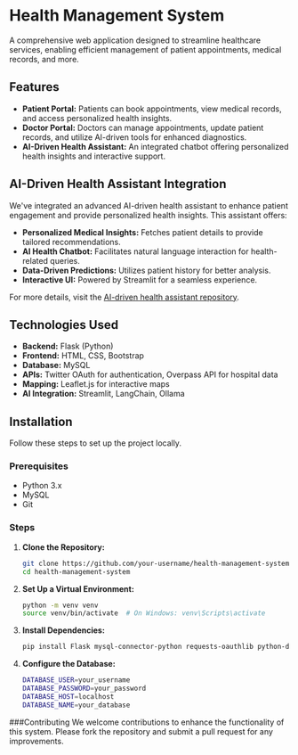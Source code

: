 # Health Management System

A comprehensive web application designed to streamline healthcare services, enabling efficient management of patient appointments, medical records, and more.

## Features

- **Patient Portal:** Patients can book appointments, view medical records, and access personalized health insights.
- **Doctor Portal:** Doctors can manage appointments, update patient records, and utilize AI-driven tools for enhanced diagnostics.
- **AI-Driven Health Assistant:** An integrated chatbot offering personalized health insights and interactive support.

## AI-Driven Health Assistant Integration

We've integrated an advanced AI-driven health assistant to enhance patient engagement and provide personalized health insights. This assistant offers:

- **Personalized Medical Insights:** Fetches patient details to provide tailored recommendations.
- **AI Health Chatbot:** Facilitates natural language interaction for health-related queries.
- **Data-Driven Predictions:** Utilizes patient history for better analysis.
- **Interactive UI:** Powered by Streamlit for a seamless experience.

For more details, visit the [AI-driven health assistant repository](https://github.com/TechieSoham/AI-driven-health-assistant).

## Technologies Used

- **Backend:** Flask (Python)
- **Frontend:** HTML, CSS, Bootstrap
- **Database:** MySQL
- **APIs:** Twitter OAuth for authentication, Overpass API for hospital data
- **Mapping:** Leaflet.js for interactive maps
- **AI Integration:** Streamlit, LangChain, Ollama

## Installation

Follow these steps to set up the project locally.

### Prerequisites

- Python 3.x
- MySQL
- Git

### Steps

1. **Clone the Repository:**

   ```bash
   git clone https://github.com/your-username/health-management-system.git
   cd health-management-system

2. **Set Up a Virtual Environment:**
    ```bash
   python -m venv venv
   source venv/bin/activate  # On Windows: venv\Scripts\activate

3. **Install Dependencies:**
   ```bash
   pip install Flask mysql-connector-python requests-oauthlib python-dotenv

4. **Configure the Database:**
    ```bash
   DATABASE_USER=your_username
   DATABASE_PASSWORD=your_password
   DATABASE_HOST=localhost
   DATABASE_NAME=your_database

###Contributing
We welcome contributions to enhance the functionality of this system. Please fork the repository and submit a pull request for any improvements.

    



